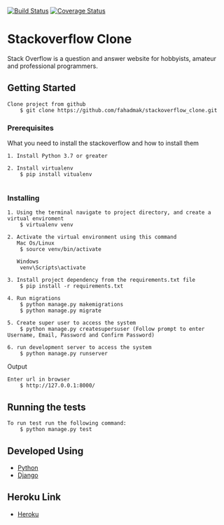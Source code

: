 [![Build Status](https://travis-ci.org/fahadmak/stackoverflow_clone.svg?branch=develop)](https://travis-ci.org/fahadmak/stackoverflow_clone)
[![Coverage Status](https://coveralls.io/repos/github/fahadmak/stackoverflow_clone/badge.svg?branch=develop)](https://coveralls.io/github/fahadmak/stackoverflow_clone?branch=develop)
# Stackoverflow Clone
Stack Overflow is a question and answer website for hobbyists, amateur and professional programmers. 

## Getting Started

```
Clone project from github
    $ git clone https://github.com/fahadmak/stackoverflow_clone.git
```

### Prerequisites

What you need to install the stackoverflow and how to install them

```
1. Install Python 3.7 or greater

2. Install virtualenv 
    $ pip install vitualenv
    
```

### Installing

```
1. Using the terminal navigate to project directory, and create a virtual enviroment
    $ virtualenv venv

2. Activate the virtual environment using this command
   Mac Os/Linux
    $ source venv/bin/activate
   
   Windows
    venv\Scripts\activate
    
3. Install project dependency from the requirements.txt file
    $ pip install -r requirements.txt
    
4. Run migrations
    $ python manage.py makemigrations
    $ python manage.py migrate
    
5. Create super user to access the system
    $ python manage.py createsupersuser (Follow prompt to enter Username, Email, Password and Confirm Password)
    
6. run development server to access the system
    $ python manage.py runserver
```

Output

```
Enter url in browser
    $ http://127.0.0.1:8000/
```


## Running the tests

```
To run test run the following command:
    $ python manage.py test
```

## Developed Using

* [Python](https://www.python.org/)
* [Django](https://www.djangoproject.com/)

## Heroku Link

* [Heroku](https://clone-stackoverflow.herokuapp.com/)
